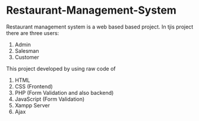 # Restaurant-Management-System
Restaurant management system is a web based based project.
In tjis project there are three users:
1. Admin
2. Salesman
3. Customer

This project developed by using raw code of
1. HTML
2. CSS (Frontend)
3. PHP (Form Validation and also backend)
4. JavaScript (Form Validation)
5. Xampp Server
6. Ajax
